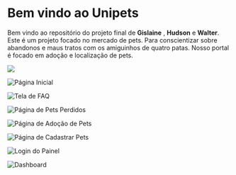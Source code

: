 # Bem vindo ao Unipets

Bem vindo ao repositório do projeto final de **Gislaine** , **Hudson** e **Walter**.
Este é um projeto focado no mercado de pets. Para conscientizar sobre abandonos e maus tratos com os amiguinhos de quatro patas. Nosso portal é focado em adoção e localização de pets.


<img src="https://prnt.sc/xbfK8mBVdlxv" />

![Página Inicial](https://prnt.sc/9MFoe5rh0He9)

![Tela de FAQ](https://prnt.sc/AdVgSvP2Kq07)

![Página de Pets Perdidos](https://prnt.sc/3q1XHrVt3Q7_)

![Página de Adoção de Pets](https://prnt.sc/EwvfkfTNZGt5)

![Página de Cadastrar Pets](https://prnt.sc/U2zzvgX59bnW)

![Login do Painel](https://prnt.sc/SgO-EpYAsBCC)

![Dashboard](https://prnt.sc/gTvdzzmiPvlh)